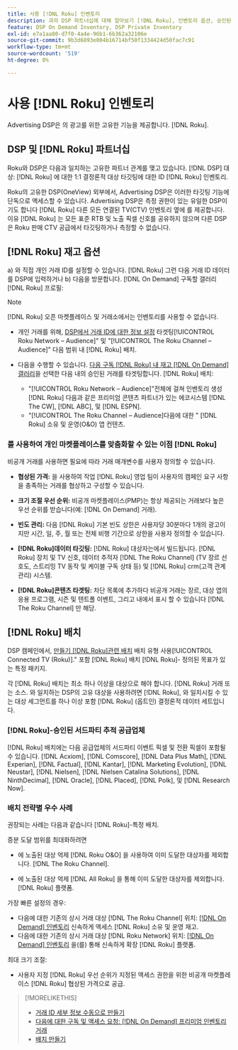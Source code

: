 ```yaml
---
title: 사용 [!DNL Roku] 인벤토리
description: 과의 DSP 파트너십에 대해 알아보기 [!DNL Roku], 인벤토리 옵션, 승인된 타사 추적 공급업체 및 모범 사례 포함 [!DNL Roku]-특정 배치.
feature: DSP On Demand Inventory, DSP Private Inventory
exl-id: e7a1aa80-d7f0-4a4e-96b1-6b362a32106e
source-git-commit: 9b3d6893e004b16714bf50f1334424d50fac7c91
workflow-type: tm+mt
source-wordcount: '519'
ht-degree: 0%

---
```


# 사용 [!DNL Roku] 인벤토리

Advertising DSP은 의 광고를 위한 고유한 기능을 제공합니다. [!DNL Roku].

## DSP 및 [!DNL Roku] 파트너십

Roku와 DSP은 다음과 일치하는 고유한 파트너 관계를 맺고 있습니다. [!DNL DSP] 대상: [!DNL Roku] 에 대한 1:1 결정론적 대상 타깃팅에 대한 ID [!DNL Roku] 인벤토리.

Roku의 고유한 DSP(OneView) 외부에서, Advertising DSP은 이러한 타깃팅 기능에 단독으로 액세스할 수 있습니다. Advertising DSP은 측정 권한이 있는 유일한 DSP이기도 합니다 [!DNL Roku] 다른 모든 연결된 TV(CTV) 인벤토리 옆에 를 제공합니다. 이유 [!DNL Roku] 는 모든 표준 RTB 및 노출 픽셀 신호를 공유하지 않으며 다른 DSP은 Roku 판매 CTV 공급에서 타깃팅하거나 측정할 수 없습니다.

## [!DNL Roku] 재고 옵션

a) 와 직접 개인 거래 ID를 설정할 수 있습니다. [!DNL Roku] 그런 다음 거래 ID 데이터를 DSP에 입력하거나 b) 다음을 방문합니다. [!DNL On Demand] 구독할 갤러리 [!DNL Roku] 프로필:

>[!NOTE]
>
>[!DNL Roku] 오픈 마켓플레이스 및 거래소에서는 인벤토리를 사용할 수 없습니다.

* 개인 거래를 위해, [DSP에서 거래 ID에 대한 정보 설정](/help/dsp/inventory/deal-id-create.md) 타겟팅[!UICONTROL Roku Network – Audience]&quot; 및 &quot;[!UICONTROL The Roku Channel – Audience]&quot; 다음 범위 내 [!DNL Roku] 배치.<!-- Or do you target the deal ID?? I see those strings for Roku On Demand inventory. Clarify if all Roku private deals show up as one or the other of these in Roku Private inventory in Roku placement settings. -->

* 다음을 수행할 수 있습니다. [다음 구독 [!DNL Roku] 내 재고 [!DNL On Demand] 갤러리](/help/dsp/inventory/on-demand-inventory-subscribe.md)을 선택한 다음 내의 승인된 거래를 타겟팅합니다. [!DNL Roku] 배치:

   * &quot;[!UICONTROL Roku Network – Audience]&quot;전체에 걸쳐 인벤토리 생성 [!DNL Roku] 다음과 같은 프리미엄 콘텐츠 파트너가 있는 에코시스템 [!DNL The CW], [!DNL ABC], 및 [!DNL ESPN].
   * &quot;[!UICONTROL The Roku Channel – Audience]다음에 대한 &quot; [!DNL Roku] 소유 및 운영(O&amp;O) 앱 컨텐츠.

### 를 사용하여 개인 마켓플레이스를 맞춤화할 수 있는 이점 [!DNL Roku]

비공개 거래를 사용하면 필요에 따라 거래 매개변수를 사용자 정의할 수 있습니다.

* **협상된 가격:** 을 사용하여 작업 [!DNL Roku] 영업 팀이 사용자의 캠페인 요구 사항을 충족하는 거래를 협상하고 구성할 수 있습니다.

* **크기 조절 우선 순위:** 비공개 마켓플레이스(PMP)는 항상 제공되는 거래보다 높은 우선 순위를 받습니다(예: [!DNL On Demand] 거래).

* **빈도 관리:** 다음 [!DNL Roku] 기본 빈도 상한은 사용자당 30분마다 1개의 광고이지만 시간, 일, 주, 월 또는 전체 비행 기간으로 상한을 사용자 정의할 수 있습니다.<!-- Within the DSP placement settings? NO - you negotiate this with Roku, but Christine to confirm with Amanda whether you should be able to edit this in placement. -->

* **[!DNL Roku]데이터 타깃팅:** [!DNL Roku] 대상자는에서 빌드됩니다. [!DNL Roku] 장치 및 TV 신호, 데이터 추적자 [!DNL The Roku Channel] (TV 장르 선호도, 스트리밍 TV 동작 및 케이블 구독 상태 등) 및 [!DNL Roku] crm(고객 관계 관리) 시스템.

* **[!DNL Roku]콘텐츠 타겟팅:** 차단 목록에 추가하다 비공개 거래는 장르, 대상 앱의 응용 프로그램, 시즌 및 텐트폴 이벤트, 그리고 내에서 표시 할 수 있습니다 [!DNL The Roku Channel] 만 해당.

## [!DNL Roku] 배치

DSP 캠페인에서, [만들기 [!DNL Roku]관련 배치](/help/dsp/campaign-management/placements/placement-create.md) 배치 유형 사용[!UICONTROL Connected TV (Roku)].&quot; 포함 [!DNL Roku] 배치 [!DNL Roku]- 정의된 목표가 있는 특정 패키지.

각 [!DNL Roku] 배치는 최소 하나 이상을 대상으로 해야 합니다. [!DNL Roku] 거래 또는 소스. 와 일치하는 DSP의 고유 대상을 사용하려면 [!DNL Roku], 와 일치시킬 수 있는 대상 세그먼트를 하나 이상 포함 [!DNL Roku] (옵트인) 결정론적 데이터 세트입니다.

### [!DNL Roku]-승인된 서드파티 추적 공급업체

[!DNL Roku] 배치에는 다음 공급업체의 서드파티 이벤트 픽셀 및 전환 픽셀이 포함될 수 있습니다.  [!DNL Acxiom], [!DNL Comscore], [!DNL Data Plus Math], [!DNL Experian], [!DNL Factual], [!DNL Kantar], [!DNL Marketing Evolution], [!DNL Neustar], [!DNL Nielsen], [!DNL Nielsen Catalina Solutions], [!DNL NinthDecimal], [!DNL Oracle], [!DNL Placed], [!DNL Polk], 및 [!DNL Research Now].

### 배치 전략별 우수 사례

권장되는 사례는 다음과 같습니다 [!DNL Roku]-특정 배치.

증분 도달 범위를 최대화하려면

* 에 노출된 대상 억제 [!DNL Roku O&O] 을 사용하여 이미 도달한 대상자를 제외합니다. [!DNL The Roku Channel].

* 에 노출된 대상 억제 [!DNL All Roku] 을 통해 이미 도달한 대상자를 제외합니다. [!DNL Roku] 플랫폼.

가장 빠른 설정의 경우:

* 다음에 대한 기존의 상시 거래 대상 [!DNL The Roku Channel] 위치: [[!DNL On Demand] 인벤토리](/help/dsp/inventory/on-demand-inventory-subscribe.md) 신속하게 액세스 [!DNL Roku] 소유 및 운영 재고.
* 다음에 대한 기존의 상시 거래 대상 [!DNL Roku Network] 위치: [[!DNL On Demand] 인벤토리](/help/dsp/inventory/on-demand-inventory-subscribe.md) 을(를) 통해 신속하게 확장 [!DNL Roku] 플랫폼.

최대 크기 조절:

* 사용자 지정 [!DNL Roku] 우선 순위가 지정된 액세스 권한을 위한 비공개 마켓플레이스 [!DNL Roku] 협상된 가격으로 공급.

>[!MORELIKETHIS]
>
>* [거래 ID 세부 정보 수동으로 만들기](/help/dsp/inventory/deal-id-create.md)
> * [다음에 대한 구독 및 액세스 요청: [!DNL On Demand] 프리미엄 인벤토리 거래](/help/dsp/inventory/on-demand-inventory-subscribe.md)
>* [배치 만들기](/help/dsp/campaign-management/placements/placement-create.md)
